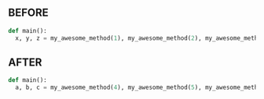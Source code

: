 ## BEFORE

```python
def main():
  x, y, z = my_awesome_method(1), my_awesome_method(2), my_awesome_method(3)
```

## AFTER
```python
def main():
  a, b, c = my_awesome_method(4), my_awesome_method(5), my_awesome_method(6)
```
